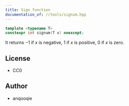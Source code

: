 ```yaml
---
title: Sign function
documentation_of: //tools/signum.hpp
---
```


```cpp
template <typename T>
constexpr int signum(T x) noexcept;
```

It returns $-1$ if $x$ is negative, $1$ if $x$ is positive, $0$ if $x$ is zero.

## License
- CC0

## Author
- anqooqie
